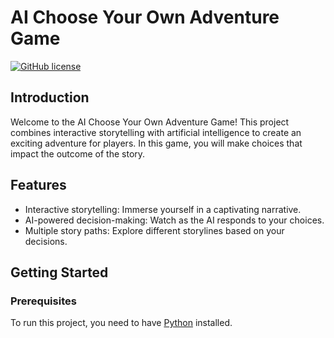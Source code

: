 # AI Choose Your Own Adventure Game

[![GitHub license](https://img.shields.io/github/license/Andrew-Tsegaye/AI-Choose-Your-Own-Adventure-Game)](https://github.com/Andrew-Tsegaye/AI-Choose-Your-Own-Adventure-Game/blob/main/LICENSE)

## Introduction

Welcome to the AI Choose Your Own Adventure Game! This project combines interactive storytelling with artificial intelligence to create an exciting adventure for players. In this game, you will make choices that impact the outcome of the story.

## Features

- Interactive storytelling: Immerse yourself in a captivating narrative.
- AI-powered decision-making: Watch as the AI responds to your choices.
- Multiple story paths: Explore different storylines based on your decisions.

## Getting Started

### Prerequisites

To run this project, you need to have [Python](https://www.python.org/) installed.
